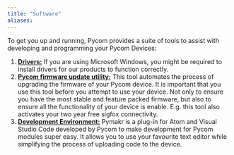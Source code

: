 ```yaml
---
title: "Software"
aliases:
---
```


To get you up and running, Pycom provides a suite of tools to assist with developing and programming your Pycom Devices:

1. [**Drivers:**](drivers) If you are using Microsoft Windows, you might be required to install drivers for our products to function correctly.
2. [**Pycom firmware update utility:**](firmwaretool) This tool automates the process of upgrading the firmware of your Pycom device. It is important that you use this tool before you attempt to use your device. Not only to ensure you have the most stable and feature packed firmware, but also to ensure all the functionality of your device is enable. E.g. this tool also activates your two year free sigfox connectivity.
3. [**Development Environment:**](pymakr) Pymakr is a plug-in for Atom and Visual Studio Code developed by Pycom to make development for Pycom modules super easy. It allows you to use your favourite text editor while simplifying the process of uploading code to the device.

